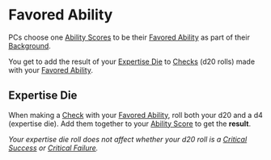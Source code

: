# Favored Ability

PCs choose one [Ability Scores](../The%20Ability%20Scores/Ability%20Scores.md) to be their [Favored Ability](Favored%20Ability.md) as part of their [Background](Background.md).

You get to add the result of your [Expertise Die](Favored%20Ability.md#Expertise%20Die) to [Checks](../../Game%20Procedures/Core%20Procedures/Check.md) (d20 rolls) made with your [Favored Ability](Favored%20Ability.md).

## Expertise Die

When making a [Check](../../Game%20Procedures/Core%20Procedures/Check.md) with your [Favored Ability](Favored%20Ability.md), roll both your d20 and a d4 (expertise die). Add them together to your [Ability Score](../The%20Ability%20Scores/Ability%20Scores.md) to get the **result**.

*Your expertise die roll does not affect whether your d20 roll is a [Critical Success](../../Game%20Procedures/Die%20Rolling%20Mechanics/Critical%20Success.md) or [Critical Failure](../../Game%20Procedures/Die%20Rolling%20Mechanics/Critical%20Failure.md).*
